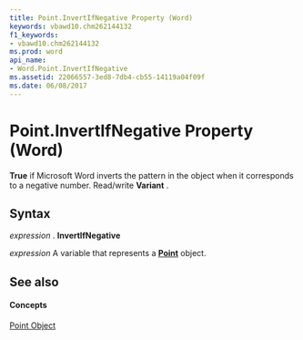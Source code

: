 ```yaml
---
title: Point.InvertIfNegative Property (Word)
keywords: vbawd10.chm262144132
f1_keywords:
- vbawd10.chm262144132
ms.prod: word
api_name:
- Word.Point.InvertIfNegative
ms.assetid: 22066557-3ed8-7db4-cb55-14119a04f09f
ms.date: 06/08/2017
---
```



# Point.InvertIfNegative Property (Word)

 **True** if Microsoft Word inverts the pattern in the object when it corresponds to a negative number. Read/write **Variant** .


## Syntax

 _expression_ . **InvertIfNegative**

 _expression_ A variable that represents a **[Point](Word.Point.md)** object.


## See also


#### Concepts


[Point Object](Word.Point.md)

